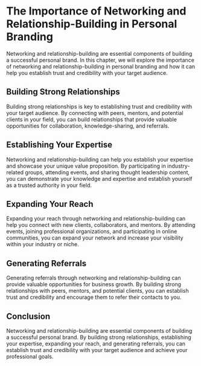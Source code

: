 The Importance of Networking and Relationship-Building in Personal Branding
============================================================================================================================

Networking and relationship-building are essential components of building a successful personal brand. In this chapter, we will explore the importance of networking and relationship-building in personal branding and how it can help you establish trust and credibility with your target audience.

Building Strong Relationships
-----------------------------

Building strong relationships is key to establishing trust and credibility with your target audience. By connecting with peers, mentors, and potential clients in your field, you can build relationships that provide valuable opportunities for collaboration, knowledge-sharing, and referrals.

Establishing Your Expertise
---------------------------

Networking and relationship-building can help you establish your expertise and showcase your unique value proposition. By participating in industry-related groups, attending events, and sharing thought leadership content, you can demonstrate your knowledge and expertise and establish yourself as a trusted authority in your field.

Expanding Your Reach
--------------------

Expanding your reach through networking and relationship-building can help you connect with new clients, collaborators, and mentors. By attending events, joining professional organizations, and participating in online communities, you can expand your network and increase your visibility within your industry or niche.

Generating Referrals
--------------------

Generating referrals through networking and relationship-building can provide valuable opportunities for business growth. By building strong relationships with peers, mentors, and potential clients, you can establish trust and credibility and encourage them to refer their contacts to you.

Conclusion
----------

Networking and relationship-building are essential components of building a successful personal brand. By building strong relationships, establishing your expertise, expanding your reach, and generating referrals, you can establish trust and credibility with your target audience and achieve your professional goals.
